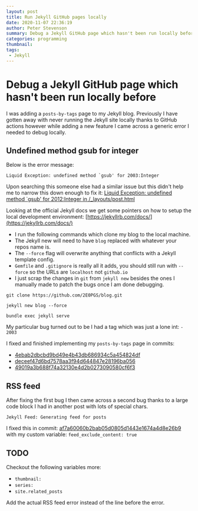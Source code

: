 ```yaml
---
layout: post
title: Run Jekyll GitHub pages locally
date: 2020-11-07 22:36:19
author: Peter Stevenson
summary: Debug a Jekyll GitHub page which hasn't been run locally before
categories: programming
thumbnail:
tags:
 - Jekyll
---
```


# Debug a Jekyll GitHub page which hasn't been run locally before

I was adding a `posts-by-tags` page to my Jekyll blog. Previously I have gotten away with never running the Jekyll site locally thanks to GitHub actions however while adding a new feature I came across a generic error I needed to debug locally.

## Undefined method gsub for integer

Below is the error message:

```
Liquid Exception: undefined method `gsub' for 2003:Integer
```

Upon searching this someone else had a similar issue but this didn't help me to narrow this down enough to fix it: [Liquid Exception: undefined method `gsub' for 2012:Integer in /_layouts/post.html](https://github.com/jekyll/jekyll/issues/6194)

Looking at the official Jekyll docs we get some pointers on how to setup the local development environment: [https://jekyllrb.com/docs/](https://jekyllrb.com/docs/)

* I run the following commands which clone my blog to the local machine. 
* The Jekyll new will need to have `blog` replaced with whatever your repos name is.
* The `--force` flag will overwrite anything that conflicts with a Jekyll template config. 
* `Gemfile` and `.gitignore` is really all it adds, you should still run with `--force` so the URLs are `localhost` not `github.io`
* I just scrap the changes in `git` from `jekyll new` besides the ones I manually made to patch the bugs once I am done debugging.

```
git clone https://github.com/2E0PGS/blog.git

jekyll new blog --force

bundle exec jekyll serve
```

My particular bug turned out to be I had a tag which was just a lone int: `- 2003`

I fixed and finished implementing my `posts-by-tags` page in commits: 

* [4ebab2dbcbd9bd49e4b43db686934c5a454824df](https://github.com/2E0PGS/blog/commit/4ebab2dbcbd9bd49e4b43db686934c5a454824df)
* [deceef47d6bd7578aa3f94d644847e28196ba056](https://github.com/2E0PGS/blog/commit/deceef47d6bd7578aa3f94d644847e28196ba056)
* [49019a3b688f74a32130e4d2b0273090580cf6f3](https://github.com/2E0PGS/blog/commit/49019a3b688f74a32130e4d2b0273090580cf6f3)

## RSS feed

After fixing the first bug I then came across a second bug thanks to a large code block I had in another post with lots of special chars.

```
Jekyll Feed: Generating feed for posts
```

I fixed this in commit: [af7a60060b2bab05d0805d1443e1674a4d8e26b9](https://github.com/2E0PGS/blog/commit/af7a60060b2bab05d0805d1443e1674a4d8e26b9) with my custom variable: `feed_exclude_content: true`

## TODO

Checkout the following variables more:

* `thumbnail:`
* `series:`
* `site.related_posts`

Add the actual RSS feed error instead of the line before the error.